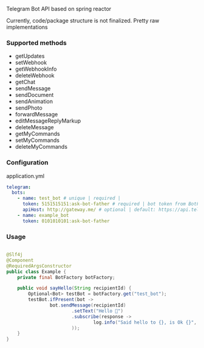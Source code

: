 Telegram Bot API based on spring reactor

Currently, code/package structure is not finalized. Pretty raw implementations

### Supported methods

- getUpdates
- setWebhook
- getWebhookInfo
- deleteWebhook
- getChat
- sendMessage
- sendDocument
- sendAnimation
- sendPhoto
- forwardMessage
- editMessageReplyMarkup
- deleteMessage
- getMyCommands
- setMyCommands
- deleteMyCommands

### Configuration

application.yml

```yaml
telegram:
  bots:
    - name: test_bot # unique | required | 
      token: 5151515151:ask-bot-father # required | bot token from BotFather
      apiHost: http://gateway.me/ # optional | default: https://api.telegram.org
    - name: example_bot
      token: 0101010101:ask-bot-father
```

### Usage

```java

@Slf4j
@Component
@RequiredArgsConstructor
public class Example {
    private final BotFactory botFactory;

    public void sayHello(String recipientId) {
        Optional<Bot> testBot = botFactory.get("test_bot");
        testBot.ifPresent(bot ->
                bot.sendMessage(recipientId)
                        .setText("Hello 👋")
                        .subscribe(response ->
                                log.info("Said hello to {}, is Ok {}", recipientId, response.isOk())
                        ));
    }
}
```